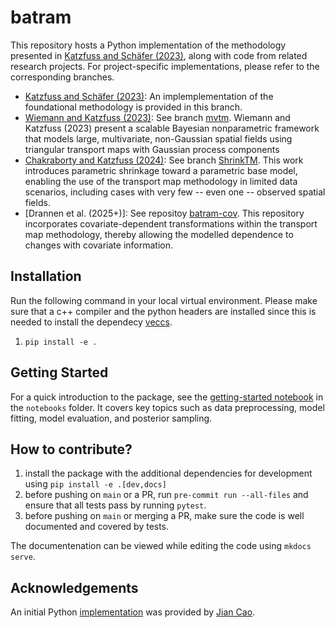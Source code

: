 # batram

This repository hosts a Python implementation of the methodology presented in
[Katzfuss and Schäfer (2023)](https://doi.org/10.1080/01621459.2023.2197158),
along with code from related research projects. For project-specific
implementations, please refer to the corresponding branches.

- [Katzfuss and Schäfer (2023)](https://doi.org/10.1080/01621459.2023.2197158): An implemplementation of the foundational methodology is provided in this branch.
- [Wiemann and Katzfuss (2023)](https://link.springer.com/article/10.1007/s13253-023-00580-z): See branch
  [mvtm](https://github.com/katzfuss-group/batram/tree/mvtm). Wiemann and Katzfuss (2023) present a scalable Bayesian nonparametric framework that models large, multivariate, non-Gaussian spatial fields using triangular transport maps with Gaussian process components
- [Chakraborty and Katzfuss (2024)](https://arxiv.org/pdf/2409.19208): See branch [ShrinkTM](https://github.com/katzfuss-group/batram/tree/ShrinkTM). This work introduces parametric shrinkage toward a parametric base model, enabling the use of the transport map methodology in limited data scenarios, including cases with very few -- even one -- observed spatial fields.
- [Drannen et al. (2025+)]: See repositoy [batram-cov](https://github.com/katzfuss-group/batram-cov). This repository incorporates covariate-dependent transformations within the transport map methodology, thereby allowing the modelled dependence to changes with covariate information.

## Installation

Run the following command in your local virtual environment. Please make sure
that a c++ compiler and the python headers are installed since this is needed to
install the dependecy [veccs](https://github.com/katzfuss-group/veccs).

1. `pip install -e .`

## Getting Started

For a quick introduction to the package, see the [getting-started notebook](notebooks/getting-started.ipynb) in the `notebooks` folder. It covers
key topics such as data preprocessing, model fitting, model evaluation, and
posterior sampling.



## How to contribute?

1. install the package with the additional dependencies for development using
   `pip install -e .[dev,docs]`
2. before pushing on `main` or a PR, run `pre-commit run --all-files` and ensure
   that all tests pass by running `pytest`.
3. before pushing on `main` or merging a PR, make sure the code is well
   documented and covered by tests.

The documentenation can be viewed while editing the code using `mkdocs serve`.

## Acknowledgements

An initial Python
[implementation](https://github.com/katzfuss-group/BaTraMaSpa_py) was provided
by [Jian Cao](https://www.uh.edu/nsm/math/people/faculty/index.php#assistantprof).
